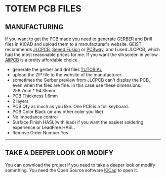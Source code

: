 # TOTEM PCB FILES

## MANUFACTURING
If you want to get the PCB made you need to generate GERBER and Drill files in KiCAD and upload them to a manufacturer's website.
GEIST recommends [JLCPCB](https://jlcpcb.com/), [Seeed Fusion](https://www.seeedstudio.com/fusion_pcb.html) or [PCBway](https://www.pcbway.com/), and I used JLCPCB, which had the most reasonable prices for me.
If you want the silkscreen in yellow [AllPCB](https://www.allpcb.com/online_pcb_quote_new.html) is a pretty affordable choice.

- generate the gerber and dril files [TUTORIAL](https://jlcpcb.com/help/article/How-to-generate-Gerber-and-Drill-files-in-KiCad-6)
- upload the ZIP file to the website of the manufacturer.
- sometimes the Gerber preview from JLCPCB can't display the PCB, even when the files are fine. In this case use these dimensions: 258.7mm * 94.35mm
- PCB Thickness 1.6mm
- 2 layers
- PCB Qty as much as you like. One PCB is a full keyboard.
- PCB Color Black (or any other color you like)
- No impedance control
- Surface Finish HASL(with lead) if you want the easiest soldering experience or LeadFree HASL.
- Remove Order Number Yes

***

## TAKE A DEEPER LOOK OR MODIFY 

You can download the project if you need to take a deeper look or modify something. You need the Open Source software [KiCad](https://www.kicad.org/) to open it.
